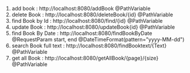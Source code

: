 1. add book : http://localhost:8080/addBook 
              @PathVariable
2. delete Book : http://localhost:8080/deleteBook/{id} 
                @PathVariable
3. find Book by Id : http://localhost:8080/find/{id}
                 @PathVariable
4. update Book :  http://localhost:8080/updateBook{id}
                  @PathVariable
5. find Book By Date : http://localhost:8080/findBookByDate
                  @RequestParam start, end
                  @DateTimeFormat(pattern="yyyy-MM-dd")
6. search Book full text : http://localhost:8080/findBooktext/{Text}
                          @PathVariable
7. get all Book : http://localhost:8080/getAllBook/{page}/{size}
                  @PathVariable
